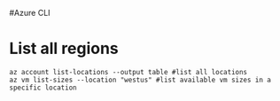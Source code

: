 #Azure CLI

# List all regions
```cli
az account list-locations --output table #list all locations
az vm list-sizes --location "westus" #list available vm sizes in a specific location
```
